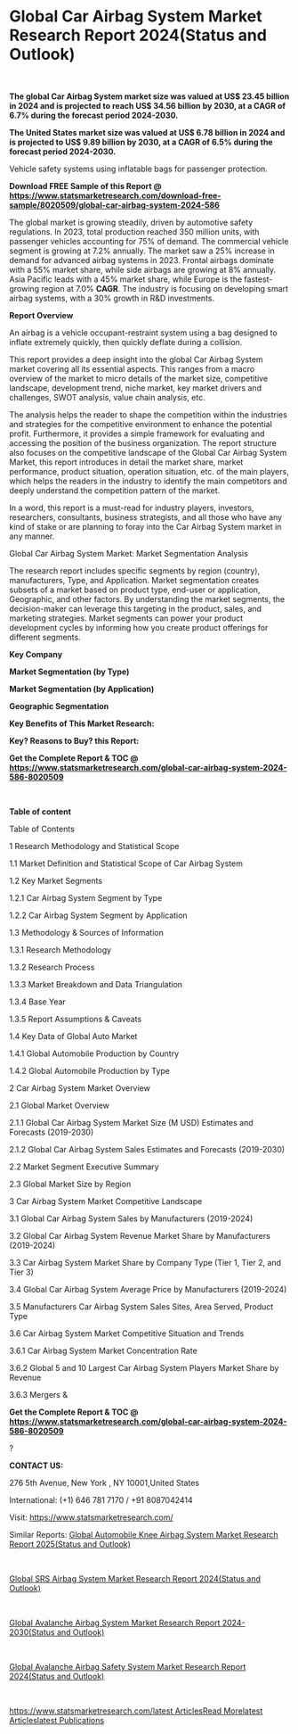 <h1>Global Car Airbag System Market Research Report 2024(Status and Outlook)</h1><br/><p><strong>The global Car Airbag System market size was valued at US$ 23.45 billion in 2024 and is projected to reach US$ 34.56 billion by 2030, at a <strong>CAGR</strong> of 6.7% during the forecast period 2024-2030.</strong></p>
 
 
 
 <p><strong>The United States market size was valued at US$ 6.78 billion in 2024 and is projected to US$ 9.89 billion by 2030, at a <strong>CAGR</strong> of 6.5% during the forecast period 2024-2030.</strong></p>
 
 
 
 <p>Vehicle safety systems using inflatable bags for passenger protection.</p>
 
 
 
 <p><strong>Download FREE Sample of this Report @ <a href="https://www.statsmarketresearch.com/download-free-sample/8020509/global-car-airbag-system-2024-586">https://www.statsmarketresearch.com/download-free-sample/8020509/global-car-airbag-system-2024-586</a></strong></p>
 
 
 
 <p>The global market is growing steadily, driven by automotive safety regulations. In 2023, total production reached 350 million units, with passenger vehicles accounting for 75% of demand. The commercial vehicle segment is growing at 7.2% annually. The market saw a 25% increase in demand for advanced airbag systems in 2023. Frontal airbags dominate with a 55% market share, while side airbags are growing at 8% annually. Asia Pacific leads with a 45% market share, while Europe is the fastest-growing region at 7.0% <strong>CAGR</strong>. The industry is focusing on developing smart airbag systems, with a 30% growth in R&D investments.</p>
 
 
 
 <p><strong>Report Overview</strong></p>
 
 
 
 <p>An airbag is a vehicle occupant-restraint system using a bag designed to inflate extremely quickly, then quickly deflate during a collision.</p>
 
 
 
 <p>This report provides a deep insight into the global Car Airbag System market covering all its essential aspects. This ranges from a macro overview of the market to micro details of the market size, competitive landscape, development trend, niche market, key market drivers and challenges, SWOT analysis, value chain analysis, etc.</p>
 
 
 
 <p>The analysis helps the reader to shape the competition within the industries and strategies for the competitive environment to enhance the potential profit. Furthermore, it provides a simple framework for evaluating and accessing the position of the business organization. The report structure also focuses on the competitive landscape of the Global Car Airbag System Market, this report introduces in detail the market share, market performance, product situation, operation situation, etc. of the main players, which helps the readers in the industry to identify the main competitors and deeply understand the competition pattern of the market.</p>
 
 
 
 <p>In a word, this report is a must-read for industry players, investors, researchers, consultants, business strategists, and all those who have any kind of stake or are planning to foray into the Car Airbag System market in any manner.</p>
 
 
 
 <p>Global Car Airbag System Market: Market Segmentation Analysis</p>
 
 
 
 <p>The research report includes specific segments by region (country), manufacturers, Type, and Application. Market segmentation creates subsets of a market based on product type, end-user or application, Geographic, and other factors. By understanding the market segments, the decision-maker can leverage this targeting in the product, sales, and marketing strategies. Market segments can power your product development cycles by informing how you create product offerings for different segments.</p>
 
 
 
 <p><strong>Key Company</strong></p>
 
 
 
 <p><strong>Market Segmentation (by Type)</strong></p>
 
 
 
 <p><strong>Market Segmentation (<strong>by Application</strong>)</strong></p>
 
 
 
 <p><strong>Geographic Segmentation</strong></p>
 
 
 
 <p><strong>Key Benefits of This Market Research:</strong></p>
 
 
 
 <p><strong>Key? <strong>Reasons to Buy</strong>? this Report:</strong></p>
 
 
 
 <div><b>Get the Complete Report & TOC @ <a href="https://www.statsmarketresearch.com/global-car-airbag-system-2024-586-8020509">https://www.statsmarketresearch.com/global-car-airbag-system-2024-586-8020509</a></b></div>
 
 
 
 <p><br />
 
 <b>Table of content</b></p>
 
 
 
 <p>Table of Contents<br />
 
 1 Research Methodology and Statistical Scope<br />
 
 1.1 Market Definition and Statistical Scope of Car Airbag System<br />
 
 1.2 Key Market Segments<br />
 
 1.2.1 Car Airbag System Segment by Type<br />
 
 1.2.2 Car Airbag System Segment by Application<br />
 
 1.3 Methodology & Sources of Information<br />
 
 1.3.1 Research Methodology<br />
 
 1.3.2 Research Process<br />
 
 1.3.3 Market Breakdown and Data Triangulation<br />
 
 1.3.4 Base Year<br />
 
 1.3.5 Report Assumptions & Caveats<br />
 
 1.4 Key Data of Global Auto Market<br />
 
 1.4.1 Global Automobile Production by Country<br />
 
 1.4.2 Global Automobile Production by Type<br />
 
 2 Car Airbag System Market Overview<br />
 
 2.1 Global Market Overview<br />
 
 2.1.1 Global Car Airbag System Market Size (M USD) Estimates and Forecasts (2019-2030)<br />
 
 2.1.2 Global Car Airbag System Sales Estimates and Forecasts (2019-2030)<br />
 
 2.2 Market Segment Executive Summary<br />
 
 2.3 Global Market Size by Region<br />
 
 3 Car Airbag System Market Competitive Landscape<br />
 
 3.1 Global Car Airbag System Sales by Manufacturers (2019-2024)<br />
 
 3.2 Global Car Airbag System Revenue Market Share by Manufacturers (2019-2024)<br />
 
 3.3 Car Airbag System Market Share by Company Type (Tier 1, Tier 2, and Tier 3)<br />
 
 3.4 Global Car Airbag System Average Price by Manufacturers (2019-2024)<br />
 
 3.5 Manufacturers Car Airbag System Sales Sites, Area Served, Product Type<br />
 
 3.6 Car Airbag System Market Competitive Situation and Trends<br />
 
 3.6.1 Car Airbag System Market Concentration Rate<br />
 
 3.6.2 Global 5 and 10 Largest Car Airbag System Players Market Share by Revenue<br />
 
 3.6.3 Mergers &</p>
 
 
 
 <div><b>Get the Complete Report & TOC @ <a href="https://www.statsmarketresearch.com/global-car-airbag-system-2024-586-8020509">https://www.statsmarketresearch.com/global-car-airbag-system-2024-586-8020509</a></b></div>
 
 
 
 <p>? </p>
 
 
 
 <p><b>CONTACT US:</b><br />
 
 276 5th Avenue, New York , NY 10001,United States<br />
 
 International: (+1) 646 781 7170 / +91 8087042414<br />
 
 Visit: <a href="https://www.statsmarketresearch.com/">https://www.statsmarketresearch.com/</a><br />
 
 Similar Reports: <a href="https://www.statsmarketresearch.com/global-car-airbag-system-2024-586-8020509">Global Automobile Knee Airbag System Market Research Report 2025(Status and Outlook)</a><br />
 
 <br />
 
 <a href="https://www.statsmarketresearch.com/global-car-airbag-system-2024-586-8020509">Global SRS Airbag System Market Research Report 2024(Status and Outlook)</a><br />
 
 <br />
 
 <a href="https://www.statsmarketresearch.com/global-car-airbag-system-2024-586-8020509">Global Avalanche Airbag System Market Research Report 2024-2030(Status and Outlook)</a><br />
 
 <br />
 
 <a href="https://www.statsmarketresearch.com/global-car-airbag-system-2024-586-8020509">Global Avalanche Airbag Safety System Market Research Report 2024(Status and Outlook)</a><br />
 
 <br />
 
 <a href="https://gyeongbokgung.com">https://www.statsmarketresearch.com/</a><a href="https://hallyeomaritime.com">latest Articles</a><a href="https://jingwansa.com">Read More</a><a href="https://nguoiviet.jp/">latest Articles</a><a href="https://www.intelmarketresearch.com/">latest Publications</a></p>
